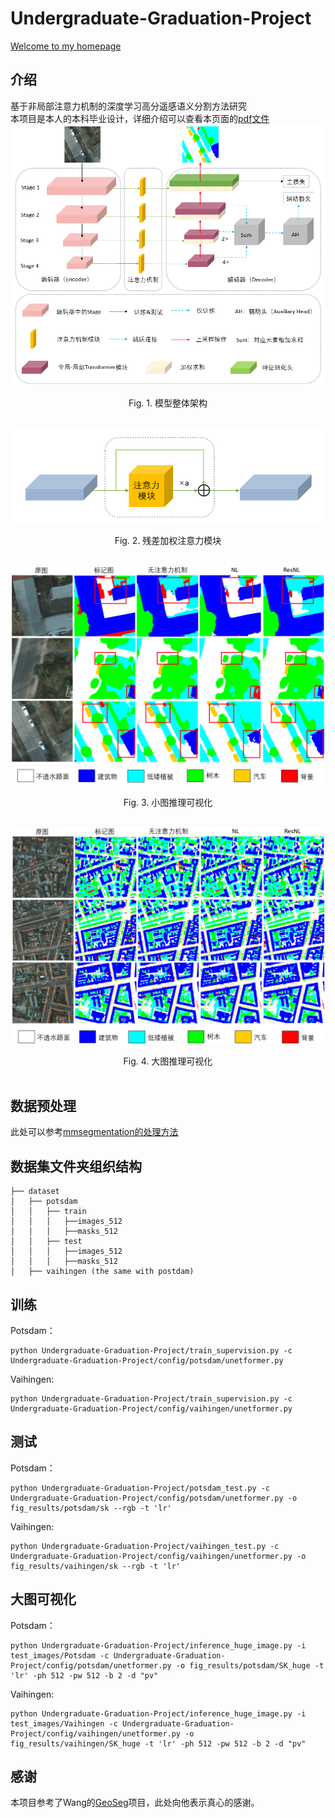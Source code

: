 # Undergraduate-Graduation-Project
[Welcome to my homepage](https://avalon-s.github.io/)
## 介绍
基于非局部注意力机制的深度学习高分遥感语义分割方法研究</br>
本项目是本人的本科毕业设计，详细介绍可以查看本页面的[pdf文件](https://github.com/Avalon-S/Undergraduate-Graduation-Project/blob/main/%E5%9F%BA%E4%BA%8E%E9%9D%9E%E5%B1%80%E9%83%A8%E6%B3%A8%E6%84%8F%E5%8A%9B%E6%9C%BA%E5%88%B6%E7%9A%84%E6%B7%B1%E5%BA%A6%E5%AD%A6%E4%B9%A0%E9%AB%98%E5%88%86%E9%81%A5%E6%84%9F%E8%AF%AD%E4%B9%89%E5%88%86%E5%89%B2%E6%96%B9%E6%B3%95%E7%A0%94%E7%A9%B6.pdf)
![model](https://github.com/Avalon-S/Undergraduate-Graduation-Project/blob/main/Undergraduate-Graduation-Project/figs/model.png)</br>
<div align=center>
Fig. 1.  模型整体架构
</div>
</br>

![Residual%20Attention%20Block](https://github.com/Avalon-S/Undergraduate-Graduation-Project/blob/main/Undergraduate-Graduation-Project/figs/Residual%20Attention%20Block.png)</br>
<div align=center>
Fig. 2.  残差加权注意力模块
</div>
</br>
 
![visualization_1](https://github.com/Avalon-S/Undergraduate-Graduation-Project/blob/main/Undergraduate-Graduation-Project/figs/visualization_1.png)</br>
<div align=center>
Fig. 3.  小图推理可视化
</div>
</br>

![visualization_2](https://github.com/Avalon-S/Undergraduate-Graduation-Project/blob/main/Undergraduate-Graduation-Project/figs/visualization_2.png)</br>
<div align=center>
Fig. 4.  大图推理可视化
</div>
</br>

## 数据预处理
此处可以参考[mmsegmentation的处理方法](https://mmsegmentation.readthedocs.io/zh_CN/latest/user_guides/2_dataset_prepare.html)
## 数据集文件夹组织结构
```none
├── dataset
│   ├── potsdam
│   │   ├── train
│   │   │   ├──images_512
│   │   │   ├──masks_512
│   │   ├── test
│   │   │   ├──images_512
│   │   │   ├──masks_512
│   ├── vaihingen (the same with postdam)
```
## 训练
Potsdam：
```
python Undergraduate-Graduation-Project/train_supervision.py -c Undergraduate-Graduation-Project/config/potsdam/unetformer.py
```
Vaihingen:
```
python Undergraduate-Graduation-Project/train_supervision.py -c Undergraduate-Graduation-Project/config/vaihingen/unetformer.py
```
## 测试
Potsdam：
```
python Undergraduate-Graduation-Project/potsdam_test.py -c Undergraduate-Graduation-Project/config/potsdam/unetformer.py -o fig_results/potsdam/sk --rgb -t 'lr'
```
Vaihingen:
```
python Undergraduate-Graduation-Project/vaihingen_test.py -c Undergraduate-Graduation-Project/config/vaihingen/unetformer.py -o fig_results/vaihingen/sk --rgb -t 'lr'
```
## 大图可视化
Potsdam：
```
python Undergraduate-Graduation-Project/inference_huge_image.py -i test_images/Potsdam -c Undergraduate-Graduation-Project/config/potsdam/unetformer.py -o fig_results/potsdam/SK_huge -t 'lr' -ph 512 -pw 512 -b 2 -d "pv"
```
Vaihingen:
```
python Undergraduate-Graduation-Project/inference_huge_image.py -i test_images/Vaihingen -c Undergraduate-Graduation-Project/config/vaihingen/unetformer.py -o fig_results/vaihingen/SK_huge -t 'lr' -ph 512 -pw 512 -b 2 -d "pv"
```
## 感谢
本项目参考了Wang的[GeoSeg](https://github.com/WangLibo1995/GeoSeg)项目，此处向他表示真心的感谢。

